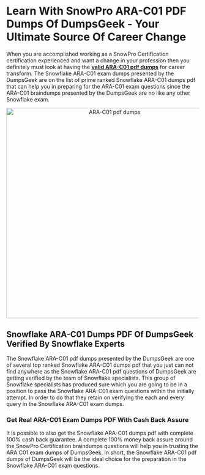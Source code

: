 <h1>&nbsp;</h1>
<h1><strong>Learn With SnowPro ARA-C01 PDF Dumps Of DumpsGeek - Your Ultimate Source Of Career Change</strong></h1>
<p>When you are accomplished working as a SnowPro Certification certification experienced and want a change in your profession then you definitely must look at having the&nbsp;<strong><a href="https://www.dumpsgeek.com/ARA-C01-pdf-dumps.html">valid ARA-C01 pdf dumps</a></strong>&nbsp;for career transform. The Snowflake ARA-C01 exam dumps presented by the DumpsGeek are on the list of prime ranked Snowflake ARA-C01&nbsp;dumps pdf that can help you in preparing for the ARA-C01 exam questions since the ARA-C01 braindumps presented by the DumpsGeek are no like any other Snowflake exam.</p>
<p style="text-align: center;"><a href="https://www.dumpsgeek.com/ARA-C01-pdf-dumps.html"><img src="https://i.ibb.co/2MtvYWh/ARA-C01.jpg" alt="ARA-C01 pdf dumps" width="550" height="550" /></a></p>
<h2><strong>Snowflake ARA-C01&nbsp;Dumps PDF&nbsp;Of DumpsGeek Verified By Snowflake Experts</strong></h2>
<p>The Snowflake ARA-C01&nbsp;pdf dumps presented by the DumpsGeek are one of several top ranked Snowflake ARA-C01 dumps pdf that you just can not find anywhere as the Snowflake ARA-C01 pdf questions of DumpsGeek are getting verified by the team of Snowflake specialists. This group of Snowflake specialists has produced sure which you are going to be in a position to pass the Snowflake ARA-C01 exam questions within the initially attempt. In order to do that they retain on verifying the each and every query in the Snowflake ARA-C01 exam dumps.</p>
<h3><strong>Get Real ARA-C01 Exam Dumps PDF With Cash Back Assure</strong></h3>
<p>It is possible to also get the Snowflake ARA-C01 dumps pdf with complete 100% cash back guarantee. A complete 100% money back assure around the SnowPro Certification braindumps questions will help you in trusting the ARA C01 exam dumps of DumpsGeek. In short, the Snowflake ARA-C01&nbsp;pdf dumps of DumpsGeek will be the ideal choice for the preparation in the Snowflake ARA-C01 exam questions.</p>
